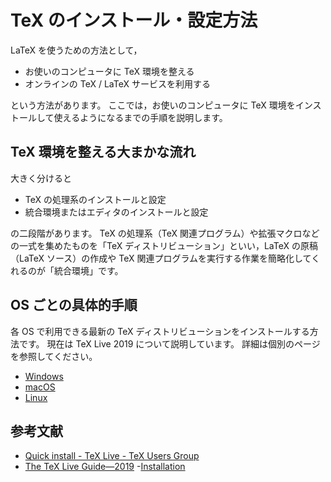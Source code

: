 # TeX のインストール・設定方法

LaTeX を使うための方法として，

- お使いのコンピュータに TeX 環境を整える
- オンラインの TeX / LaTeX サービスを利用する

という方法があります。
ここでは，お使いのコンピュータに TeX 環境をインストールして使えるようになるまでの手順を説明します。

## TeX 環境を整える大まかな流れ

大きく分けると

+ TeX の処理系のインストールと設定
+ 統合環境またはエディタのインストールと設定

の二段階があります。
TeX の処理系（TeX 関連プログラム）や拡張マクロなどの一式を集めたものを「TeX ディストリビューション」といい，LaTeX の原稿（LaTeX ソース）の作成や TeX 関連プログラムを実行する作業を簡略化してくれるのが「統合環境」です。

## OS ごとの具体的手順

各 OS で利用できる最新の TeX ディストリビューションをインストールする方法です。
現在は TeX Live 2019 について説明しています。
詳細は個別のページを参照してください。

- [Windows](./windows.md)
- [macOS](./macos.md)
- [Linux](./linux.md)

## 参考文献

- [Quick install - TeX Live - TeX Users Group](https://tug.org/texlive/quickinstall.html)
- [The TeX Live Guide—2019](https://tug.org/texlive/doc/texlive-en/texlive-en.html)
    -[Installation](https://tug.org/texlive/doc/texlive-en/texlive-en.html#installation)
